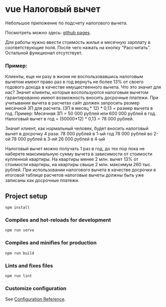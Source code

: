 # vue Налоговый вычет

Небольшое приложение по подсчету налогового вычета.

Посмотреть можно здесь: [github pages](https://cinetx.github.io/vueoutside/).

Для работы нужно ввести стоимость жилья и месячную зарплату в соответствующие поля.
После чего нажать на кнопку "Рассчитать".
Остальной функционал отсутствует.

### Пример:
Клиенты, еще ни разу в жизни не воспользовавшись налоговым вычетом имеют право раз в год вернуть не более 13% от своего годового дохода в качестве имущественного вычета. 
Что это значит для нас? 
Значит клиенты, которые воспользуются налоговым вычетом гарантированно имеют возможность вносить досрочные платежи. 
При учитывании вычета в расчетах сайт должен запросить размер месячной ЗП для расчета. 
(ЗП в месяц * 12) * 0,13 = размер вычета в год. 
Пример: Месячная ЗП = 50 000 рублей или 600 000 рублей в год. Налоговый вычет в год = (50000*12) * 0,13 = 78 000 рублей. 

Значит клиент, как нормальный человек, будет вносить налоговый вычет в досрочку 4 раза: 
78 000 рублей в 1-ый год 
78 000 рублей во 2-ой 
78 000 рублей в 3-ий 
26 000 рублей в 4-ый 

Налоговый вычет можно получать 1 раз в год, до тех пор пока не наберете максимальную сумму вычета в зависимости от стоимости купленной квартиры. На квартиры менее 2 млн. вычет 13% от стоимости квартиры, на квартиры свыше 2 млн. максимум 260 тыс. рублей. При использовании налогового вычета в качестве досрочки в итоговой таблице расчетов налоговые вычеты должны быть уже записаны как досрочные платежи.




## Project setup
```
npm install
```

### Compiles and hot-reloads for development
```
npm run serve
```

### Compiles and minifies for production
```
npm run build
```

### Lints and fixes files
```
npm run lint
```

### Customize configuration
See [Configuration Reference](https://cli.vuejs.org/config/).

